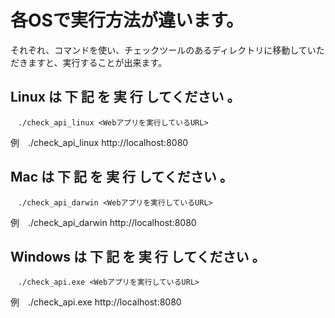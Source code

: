 # 各OSで実行方法が違います。
それぞれ、コマンドを使い、チェックツールのあるディレクトリに移動していただきますと、実行することが出来ます。

## Linux は 下 記 を 実 行 してください 。
    　./check_api_linux <Webアプリを実行しているURL> 
  例　./check_api_linux http://localhost:8080
 
 
## Mac は 下 記 を 実 行 してください 。
    　./check_api_darwin <Webアプリを実行しているURL>
     
  例　./check_api_darwin http://localhost:8080
 
 
## Windows は 下 記 を 実 行 してください 。
    　./check_api.exe <Webアプリを実行しているURL>
  例　./check_api.exe http://localhost:8080
